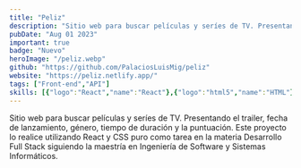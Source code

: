 ```yaml
---
title: "Peliz"
description: "Sitio web para buscar películas y seríes de TV. Presentando el trailer, fecha de lanzamiento, género, tiempo de duración y la puntuación."
pubDate: "Aug 01 2023"
important: true
badge: "Nuevo"
heroImage: "/peliz.webp"
github: "https://github.com/PalaciosLuisMig/peliz"
website: "https://peliz.netlify.app/"
tags: ["Front-end","API"]
skills: [{"logo":"React","name":"React"},{"logo":"html5","name":"HTML"},{"logo":"css3","name":"CSS"},{"logo":"javascript","name":"JavaScript"}]
---
```


Sitio web para buscar películas y seríes de TV. Presentando el trailer, fecha de lanzamiento, género, tiempo de duración y la puntuación. Este proyecto lo realice utilizando React y CSS puro como tarea en la materia Desarrollo Full Stack siguiendo la maestría en Ingeniería de Software y Sistemas Informáticos.

